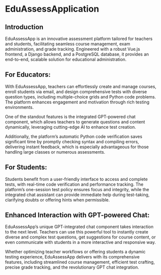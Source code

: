 # EduAssessApplication

## Introduction
EduAssessApp is an innovative assessment platform tailored for teachers and students, facilitating seamless course management, exam administration, and grade tracking. Engineered with a robust Vue.js frontend, a Django backend, and a PostgreSQL database, it provides an end-to-end, scalable solution for educational administration.

## For Educators:
With EduAssessApp, teachers can effortlessly create and manage courses, enroll students via email, and design comprehensive tests with diverse question types, including multiple-choice grids and Python code problems. The platform enhances engagement and motivation through rich testing environments.

One of the standout features is the integrated GPT-powered chat component, which allows teachers to generate questions and content dynamically, leveraging cutting-edge AI to enhance test creation.

Additionally, the platform’s automatic Python code verification saves significant time by promptly checking syntax and compiling errors, delivering instant feedback, which is especially advantageous for those handling large classes or numerous assessments.

## For Students:
Students benefit from a user-friendly interface to access and complete tests, with real-time code verification and performance tracking. The platform’s one-session test policy ensures focus and integrity, while the integrated chat assistant can provide immediate help during test-taking, clarifying doubts or offering hints when permissible.

## Enhanced Interaction with GPT-powered Chat:
EduAssessApp’s unique GPT-integrated chat component takes interaction to the next level. Teachers can use this powerful tool to instantly create diverse and complex test questions, get suggestions for course content, or even communicate with students in a more interactive and responsive way.

Whether optimizing teacher workflows or offering students a dynamic testing experience, EduAssessApp delivers with its comprehensive features, including streamlined course management, efficient test crafting, precise grade tracking, and the revolutionary GPT chat integration.